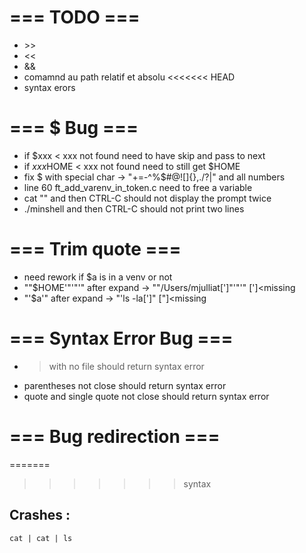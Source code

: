 # === TODO ===
- \>>
- <<
- &&
- comamnd au path relatif et absolu
<<<<<<< HEAD
- syntax erors

# === $ Bug ===

- if $xxx < xxx not found need to have skip and pass to next
- if $xxx$HOME < xxx not found need to still get $HOME
- fix $ with special char -> "+=-^%$#@![]{},./?\|" and all numbers
- line 60 ft\_add\_varenv\_in\_token.c need to free a variable
- cat "" and then CTRL-C should not display the prompt twice
- ./minshell and then CTRL-C should not print two lines

# === Trim quote ===

- need rework if $a is in a venv or not
- ""$HOME'"'"'"	after expand -> ""/Users/mjulliat[']"'"'" [']\<missing
- "'$a'" 		after expand -> "'ls -la[']" ["]<missing


# === Syntax Error Bug ===

- > with no file should return syntax error
- parentheses not close should return syntax error
- quote and single quote not close should return syntax error

# === Bug redirection ===
=======
>>>>>>> syntax

## Crashes :
	cat | cat | ls
